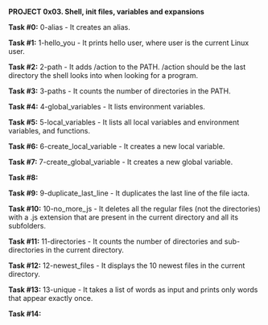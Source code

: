 **PROJECT 0x03. Shell, init files, variables and expansions**

**Task #0:** 0-alias - It creates an alias. 

**Task #1:** 1-hello_you - It prints hello user, where user is the current Linux user.

**Task #2:** 2-path - It adds /action to the PATH. /action should be the last directory the shell looks into when looking for a program.

**Task #3:** 3-paths - It counts the number of directories in the PATH.

**Task #4:** 4-global_variables - It lists environment variables. 

**Task #5:** 5-local_variables - It lists all local variables and environment variables, and functions. 

**Task #6:** 6-create_local_variable - It creates a new local variable. 

**Task #7:** 7-create_global_variable - It creates a new global variable.

**Task #8:** 

**Task #9:** 9-duplicate_last_line - It duplicates the last line of the file iacta.

**Task #10:** 10-no_more_js - It deletes all the regular files (not the directories) with a .js extension that are present in the current directory and all its subfolders.

**Task #11:** 11-directories - It counts the number of directories and sub-directories in the current directory.

**Task #12:** 12-newest_files - It displays the 10 newest files in the current directory.

**Task #13:** 13-unique - It takes a list of words as input and prints only words that appear exactly once.

**Task #14:** 
